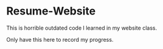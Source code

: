 # Resume-Website
This is horrible outdated code I learned in my website class.

Only have this here to record my progress.
